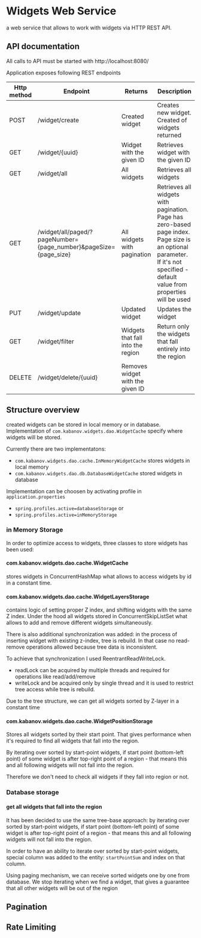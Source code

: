 # Widgets Web Service
a web service that allows to work with widgets via HTTP REST API.

## API documentation
All calls to API must be started with http://localhost:8080/

Application exposes following REST endpoints

| Http method | Endpoint               | Returns                            | Description                                                                |
|-------------|------------------------|------------------------------------|----------------------------------------------------------------------------|
| POST        | /widget/create         | Created widget                     | Creates new widget. Created of widgets returned                            |
| GET         | /widget/{uuid}         | Widget with the given ID           | Retrieves widget with the given ID                                         |
| GET         | /widget/all            | All widgets                        | Retrieves all widgets                                                      |
| GET         | /widget/all/paged/?pageNumber={page_number}&pageSize={page_size}     | All widgets with pagination        | Retrieves all widgets with pagination. Page has zero-based page index. Page size is an optional parameter. If it's not specified - default value from properties will be used    |
| PUT         | /widget/update         | Updated widget                     | Updates the widget                                                         |
| GET         | /widget/filter         | Widgets that fall into the region  | Return only the widgets that fall entirely into the region                 |
| DELETE      | /widget/delete/{uuid}  | Removes widget with the given ID   |                                                                            |

## Structure overview 
created widgets can be stored in local memory or in database. Implementation of `com.kabanov.widgets.dao.WidgetCache` specify where widgets will be stored. 

Currently there are two implementatons: 
 - `com.kabanov.widgets.dao.cache.InMemoryWidgetCache` stores widgets in local memory
 - `com.kabanov.widgets.dao.db.DatabaseWidgetCache` stored widgets in database
 
 Implementation can be choosen by activating profile in `application.properties`
 
- `spring.profiles.active=databaseStorage`
or
- `spring.profiles.active=inMemoryStorage`

### in Memory Storage
In order to optimize access to widgets, three classes to store widgets has been used: 

#### com.kabanov.widgets.dao.cache.WidgetCache 
stores widgets in ConcurrentHashMap what allows to access widgets by id in a constant time.

#### com.kabanov.widgets.dao.cache.WidgetLayersStorage 
contains logic of setting proper Z index, and shifting widgets with the same Z index. Under the hood all widgets
stored in ConcurrentSkipListSet what allows to add and remove different widgets simultaneously. 

There is also additional synchronization was added: in the process of inserting widget with existing z-index, 
tree is rebuild. In that case no read-remove operations allowed because tree data is inconsistent. 

To achieve that synchronization I used ReentrantReadWriteLock. 
 - readLock can be acquired by multiple threads and required for operations like read/add/remove
 - writeLock and be acquired only by single thread and it is used to restrict tree access while tree is rebuild.
 
Due to the tree structure, we can get all widgets sorted by Z-layer in a constant time     

#### com.kabanov.widgets.dao.cache.WidgetPositionStorage 
Stores all widgets sorted by their start point. 
That gives performance when it's required to find all widgets that fall into the region. 

By iterating over sorted by start-point widgets, if start point (bottom-left point) of some widget is after top-right
point of a region - that means this and all following widgets will not fall into the region. 

Therefore we don't need to check all widgets if they fall into region or not.    

### Database storage
#### get all widgets that fall into the region
It has been decided to use the same tree-base approach: by iterating over sorted by start-point widgets, if start point (bottom-left point) of some widget is after top-right point of a region - that means this and all following widgets will not fall into the region.

In order to have an ability to iterate over sorted by start-point widgets, special column was added to the entity: `startPointSum` and index on that column.

Using paging mechanism, we can receive sorted widgets one by one from database. We stop iterating when we find a widget, that gives a guarantee that all other widgets will be out of the region

## Pagination

## Rate Limiting
